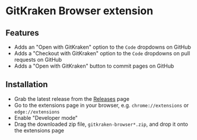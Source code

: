 # GitKraken Browser extension

## Features

- Adds an "Open with GitKraken" option to the `Code` dropdowns on GitHub
- Adds a "Checkout with GitKraken" option to the `Code` dropdowns on pull requests on GitHub
- Adds a "Open with GitKraken" button to commit pages on GitHub

## Installation

- Grab the latest release from the [Releases](https://github.com/gitkraken/gitkraken-browser/releases) page
- Go to the extensions page in your browser, e.g. `chrome://extensions` or `edge://extensions`
- Enable "Developer mode"
- Drag the downloaded zip file, `gitkraken-browser*.zip`, and drop it onto the extensions page
